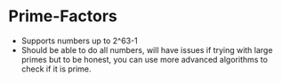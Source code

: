 # Prime-Factors

- Supports numbers up to 2^63-1
- Should be able to do all numbers, will have issues if trying with large primes but to be honest, you can use more advanced algorithms to check if it is prime.
